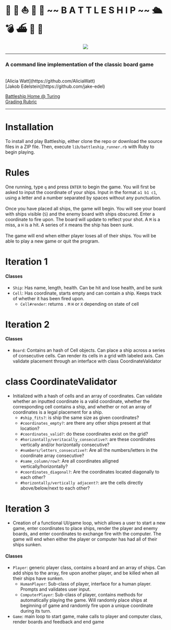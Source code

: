 # 🛶 🧨 ⛵️ 🔫 🚤 ~~ B A T T L E  S H I P ~~ 🛳 💣 ⛴ 🚀 🚢

<p align="center">
  <img src="https://user-images.githubusercontent.com/79817178/146279874-33ee9ff4-68c3-4163-924d-62549c26f1d4.gif" />
</p>

* * *

### A command line implementation of the classic board game
<br>
[Alicia Watt](https://github.com/AliciaWatt)
<br>
[Jakob Edelstein](https://github.com/jake-edel)

[Battleship Home @ Turing](https://backend.turing.edu/module1/projects/battleship/index)<br>
[Grading Rubric](https://backend.turing.edu/module1/projects/battleship/rubric)

* * *

# Installation
To install and play Battleship, either clone the repo or download the source files in a ZIP file. Then, execute `lib/battleship_runner.rb` with Ruby to begin playing.

# Rules
One running, type `q` and press `ENTER` to begin the game. You will first be asked to input the coordinate of your ships. Input in the format `a1 b1 c1`, using a letter and a number separated by spaces without any punctuation.<br><br>
Once you have placed all ships, the game will begin. You will see your board with ships visible (`S`) and the enemy board with ships obscured. Enter a coordinate to fire upon. The board will update to reflect your shot. A `M` is a miss, a `H` is a hit. A series of `X` means the ship has been sunk.<br><br>
The game will end when either player loses all of their ships. You will be able to play a new game or quit the program.

# Iteration 1
#### Classes
  - `Ship`: Has name, length, health. Can be hit and lose health, and be sunk
  - `Cell`: Has coordinate, starts empty and can contain a ship. Keeps track of whether it has been fired upon.
    - `Cell#render`: returns `.` `M` `H` or `X` depending on state of cell
# Iteration 2
#### Classes
  - `Board`: Contains an hash of Cell objects. Can place a ship across a series of consecutive cells. Can render its cells in a grid with labeled axis. Can validate placement through an interface with class CoordinateValidator
    
# class CoordinateValidator
  - Initialized with a hash of cells and an array of coordinates. Can validate whether an inputted coordinate is a valid coordinate, whether the corresponding cell contains a ship, and whether or not an array of coordinates is a legal placement for a ship.
    - `#ship_fits?`: is ship the same size as given coordinates?
    - `#coordinates_empty?`: are there any other ships present at that location?
    - `#coordinates_valid?`: do these coordinates exist on the grid?
    - `#horizontally/veritacally_consecutive?`: are these coordinates vertically and/or horizontally consecutive?
    - `#numbers/letters_consecutive?`: Are all the numbers/letters in the coordinate array consecutive?
    - `#same_column/row?`: Are all coordinates alligned vertically/horizontally?
    - `#coordinates_diagonal?`: Are the coordinates located diagonally to each other?
    - `#horizontally/vertically adjacent?`: are the cells directly above/below/next to each other?

# Iteration 3
- Creation of a functional UI/game loop, which allows a user to start a new game, enter coordinates to place ships, render the player and enemy boards, and enter coordinates to exchange fire with the computer. The game will end when either the player or computer has had all of their ships sunken.
#### Classes
  - `Player`: generic player class, contains a board and an array of ships. Can add ships to the array, fire upon another player, and be killed when all their ships have sunken.
      - `HumanPlayer`: Sub-class of player, interface for a human player. Prompts and validates user input.
      - `ComputerPlayer`: Sub-class of player, contains methods for automatically playing the game. Will randomly place ships at beginning of game and randomly fire upon a unique coordinate during its turn.
  - `Game`: main loop to start game, make calls to player and computer class, render boards and feedback and end game
